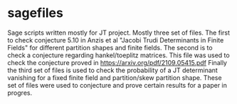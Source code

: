 # sagefiles
Sage scripts written mostly for JT project. Mostly three set of files. The first to check conjecture 5.10 in Anzis et al "Jacobi Trudi Determinants in Finite Fields" for different partition shapes and finite fields.
The second is to check a conjecture regarding hankel/toeplitz matrices. This file was used to check the conjecture proved in https://arxiv.org/pdf/2109.05415.pdf
Finally the third set of files is used to check the probability of a JT determinant vanishing for a fixed finite field and partition/skew partition shape. These set of files were used to conjecture and prove certain results for a paper in progres.

